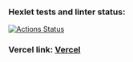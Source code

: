 ### Hexlet tests and linter status:

[![Actions Status](https://github.com/xocoee/frontend-project-11/actions/workflows/hexlet-check.yml/badge.svg)](https://github.com/xocoee/frontend-project-11/actions)

### Vercel link: [Vercel](https://frontend-project-11-ltadna6vs-xocoees-projects.vercel.app/)
